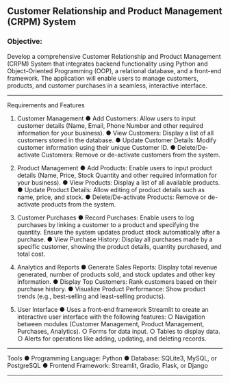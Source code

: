 ## Customer Relationship and Product Management (CRPM) System

### Objective:
Develop a comprehensive Customer Relationship and Product Management (CRPM) System that integrates backend functionality using Python and Object-Oriented Programming (OOP), a relational database, and a front-end framework. The application will enable users to manage customers, products, and customer purchases in a seamless, interactive interface.
________________________________________
Requirements and Features
1. Customer Management
●	Add Customers: Allow users to input customer details (Name, Email, Phone Number and other required information for your business).
●	View Customers: Display a list of all customers stored in the database.
●	Update Customer Details: Modify customer information using their unique Customer ID.
●	Delete/De-activate Customers: Remove or de-activate customers from the system.
2. Product Management
●	Add Products: Enable users to input product details (Name, Price, Stock Quantity and other required information for your business).
●	View Products: Display a list of all available products.
●	Update Product Details: Allow editing of product details such as name, price, and stock.
●	Delete/De-activate Products: Remove or de-activate products from the system.
3. Customer Purchases
●	Record Purchases: Enable users to log purchases by linking a customer to a product and specifying the quantity. Ensure the system updates product stock automatically after a purchase.
●	View Purchase History: Display all purchases made by a specific customer, showing the product details, quantity purchased, and total cost.
4. Analytics and Reports
●	Generate Sales Reports: Display total revenue generated, number of products sold, and stock updates and other key information.
●	Display Top Customers: Rank customers based on their purchase history.
●	Visualize Product Performance: Show product trends (e.g., best-selling and least-selling products).

5. User Interface
●	Uses a front-end framework Streamlit to create an interactive user interface with the following features:
○	Navigation between modules (Customer Management, Product Management, Purchases, Analytics).
○	Forms for data input.
○	Tables to display data.
○	Alerts for operations like adding, updating, and deleting records.


________________________________________
Tools
●	Programming Language: Python
●	Database: SQLite3, MySQL, or PostgreSQL
●	Frontend Framework: Streamlit, Gradio, Flask, or Django
________________________________________

	
	


